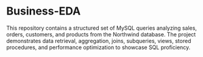 # Business-EDA
This repository contains a structured set of MySQL queries analyzing sales, orders, customers, and products from the Northwind database. The project demonstrates data retrieval, aggregation, joins, subqueries, views, stored procedures, and performance optimization to showcase SQL proficiency.
